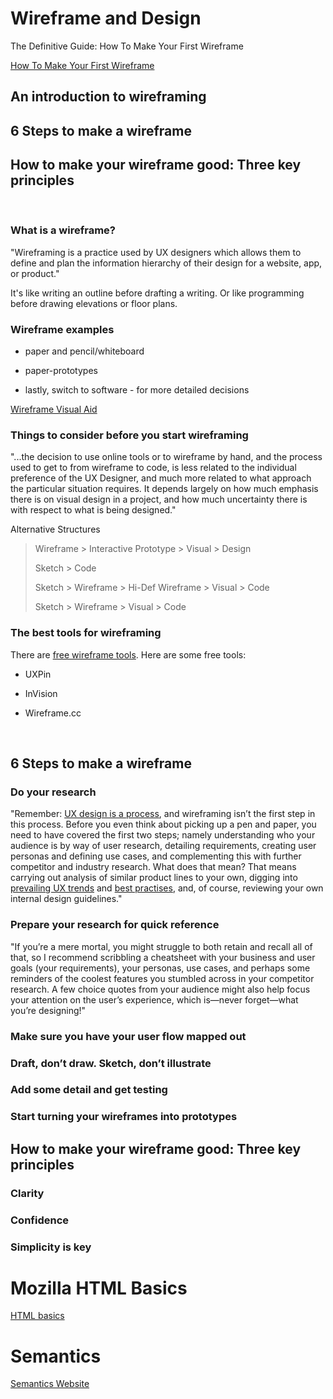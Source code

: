 # Wireframe and Design

The Definitive Guide: How To Make Your First Wireframe

[How To Make Your First Wireframe](https://careerfoundry.com/en/blog/ux-design/how-to-create-your-first-wireframe/)


## An introduction to wireframing

## 6 Steps to make a wireframe

## How to make your wireframe good: Three key principles

&nbsp;

### What is a wireframe?

"Wireframing is a practice used by UX designers which allows them to define and plan the information hierarchy of their design for a website, app, or product."

It's like writing an outline before drafting a writing. Or like programming before drawing elevations or floor plans.

### Wireframe examples

- paper and pencil/whiteboard

- paper-prototypes

- lastly, switch to software - for more detailed decisions

[Wireframe Visual Aid](./wireframe%20visual%20aid.png)

### Things to consider before you start wireframing

"...the decision to use online tools or to wireframe by hand, and the process used to get to from wireframe to code, is less related to the individual preference of the UX Designer, and much more related to what approach the particular situation requires. It depends largely on how much emphasis there is on visual design in a project, and how much uncertainty there is with respect to what is being designed."

Alternative Structures

>Wireframe > Interactive Prototype > Visual > Design
>
>Sketch > Code
>
>Sketch > Wireframe > Hi-Def Wireframe > Visual > Code
>
>Sketch > Wireframe > Visual > Code

### The best tools for wireframing

There are [free wireframe tools](https://careerfoundry.com/en/blog/ux-design/free-wireframing-tools/). Here are some free tools:

- UXPin

- InVision

- Wireframe.cc


&nbsp;

## 6 Steps to make a wireframe

### Do your research

"Remember: [UX design is a process](https://careerfoundry.com/en/blog/ux-design/the-ux-design-process-an-actionable-guide-to-your-first-job-in-ux/), and wireframing isn’t the first step in this process. Before you even think about picking up a pen and paper, you need to have covered the first two steps; namely understanding who your audience is by way of user research, detailing requirements, creating user personas and defining use cases, and complementing this with further competitor and industry research. What does that mean? That means carrying out analysis of similar product lines to your own, digging into [prevailing UX trends](https://www.invisionapp.com/inside-design/ux-trends-for-2019/) and [best practises](https://careerfoundry.com/en/blog/ux-design/ux-best-practices/), and, of course, reviewing your own internal design guidelines."

### Prepare your research for quick reference

"If you’re a mere mortal, you might struggle to both retain and recall all of that, so I recommend scribbling a cheatsheet with your business and user goals (your requirements), your personas, use cases, and perhaps some reminders of the coolest features you stumbled across in your competitor research. A few choice quotes from your audience might also help focus your attention on the user’s experience, which is—never forget—what you’re designing!"

### Make sure you have your **user flow** mapped out

### Draft, don’t draw. Sketch, don’t illustrate

### Add some detail and get testing

### Start turning your wireframes into prototypes


## How to make your wireframe good: Three key principles

### Clarity

### Confidence

### Simplicity is key




# Mozilla HTML Basics

[HTML basics](https://developer.mozilla.org/en-US/docs/Learn/Getting_started_with_the_web/HTML_basics)







# Semantics

[Semantics Website](https://developer.mozilla.org/en-US/docs/Glossary/Semantics)

